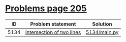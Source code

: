 # [Problems page 205](https://www.e-olymp.com/en/problems?page=205)


| ID   | Problem statement                                                     | Solution                     |
|------|-----------------------------------------------------------------------|------------------------------|
| 5134 | [Intersection of two lines](https://www.e-olymp.com/en/problems/5134) | [5134/main.py](5134/main.py) |

